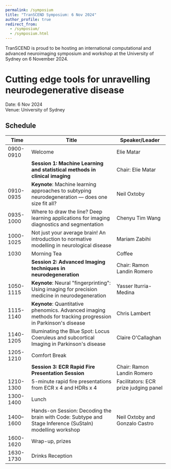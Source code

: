 ```yaml
---
permalink: /symposium
title: "TranSCEND Symposium: 6 Nov 2024"
author_profile: true
redirect_from: 
  - /symposium/
  - /symposium.html
---
```


TranSCEND is proud to be hosting an international computational and advanced neuroimaging symposium and workshop at the University of Sydney on 6 November 2024.

# Cutting edge tools for unravelling neurodegenerative disease

Date: 6 Nov 2024 <br/>
Venue: University of Sydney

## Schedule

| Time  | Title   | Speaker/Leader |
| ----- | ------- | ----------- |
| 0900-0910  | Welcome | Elie Matar  | 
|       | **Session 1: Machine Learning and statistical methods in clinical imaging** | Chair: Elie Matar |
| 0910-0935  | **Keynote**: Machine learning approaches to subtyping neurodegeneration — does one size fit all? | Neil Oxtoby     |
| 0935-1000  | Where to draw the line? Deep learning applications for imaging diagnostics and segmentation      | Chenyu Tim Wang |
| 1000-1025  | Not just your average brain! An introduction to normative modelling in neurological disease      | Mariam Zabihi   |
| 1030  | Morning Tea     | Coffee |
|       | **Session 2: Advanced Imaging techniques in neurodegeneration** | Chair: Ramon Landin Romero |
| 1050-1115  | **Keynote**: Neural "fingerprinting": Using imaging for precision medicine in neurodegeneration | Yasser Iturria-Medina |
| 1115-1140  | **Keynote**: Quantitative phenomics. Advanced imaging methods for tracking progression in Parkinson's disease | Chris Lambert |
| 1140-1205  | Illuminating the Blue Spot: Locus Coeruleus and subcortical Imaging in Parkinson's disease     | Claire O'Callaghan |
| 1205-1210  | Comfort Break     |  |
|       | **Session 3: ECR Rapid Fire Presentation Session** | Chair: Ramon Landin Romero |
| 1210-1300  | 5-minute rapid fire presentations from ECR x 4 and HDRs x 4    | Facilitators: ECR prize judging panel |
| 1300-1400  | Lunch |  |
| 1400–1600  | Hands-on Session: Decoding the brain with Code: Subtype and Stage Inference (SuStaIn) modelling workshop | Neil Oxtoby and Gonzalo Castro |
| 1600-1620  | Wrap-up, prizes  | |
| 1630-1730  | Drinks Reception | |

